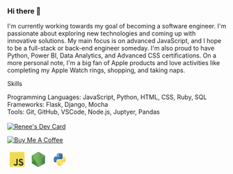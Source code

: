 ### Hi there 👋

I'm currently working towards my goal of becoming a software engineer. I'm passionate about exploring new technologies and coming up with innovative solutions. My main focus is on advanced JavaScript, and I hope to be a full-stack or back-end engineer someday. I'm also proud to have Python, Power BI, Data Analytics, and Advanced CSS certifications. On a more personal note, I'm a big fan of Apple products and love activities like completing my Apple Watch rings, shopping, and taking naps.

Skills

Programming Languages: JavaScript, Python, HTML, CSS, Ruby, SQL
<br>
Frameworks: Flask, Django, Mocha
<br>
Tools: Git, GitHub, VSCode, Node.js, Juptyer, Pandas
<br>
<br>
<a href="https://app.daily.dev/walkrrrr"><img src="https://api.daily.dev/devcards/f7a4abc2c6ab4845b1bf9cc594403c60.png?r=mps" width="400" alt="Renee's Dev Card"/></a>

<a href="https://www.buymeacoffee.com/walkrrr" target="_blank"><img src="https://cdn.buymeacoffee.com/buttons/v2/default-yellow.png" alt="Buy Me A Coffee" style="height: 60px !important;width: 217px !important;" ></a>
<br>

<p float="left">
<img style="padding:5px;" align="center" alt="Javascript" width="35px" src="https://raw.githubusercontent.com/devicons/devicon/master/icons/javascript/javascript-original.svg"/>
<img style="padding:5px;" align="center" alt="NodeJS" width="35px" src="https://raw.githubusercontent.com/github/explore/80688e429a7d4ef2fca1e82350fe8e3517d3494d/topics/nodejs/nodejs.png"/>
<img style="padding:5px;" align="center" alt="Python" width="35px" src="https://raw.githubusercontent.com/devicons/devicon/master/icons/python/python-original.svg"/>
<!-- and more such images with different URLs in src -->
</p>


<!--
**walkrrr/walkrrr** is a ✨ _special_ ✨ repository because its `README.md` (this file) appears on your GitHub profile.


